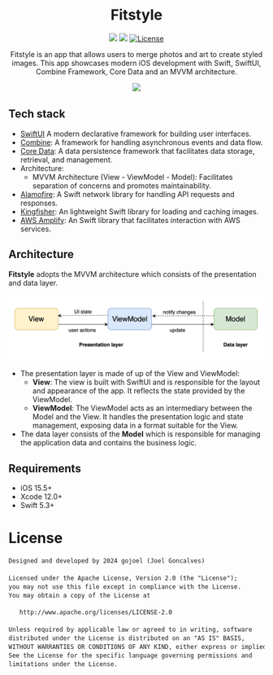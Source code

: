 <h1 align="center">Fitstyle</h1>

<p align="center">
  <img src="https://img.shields.io/badge/iOS-15.5-blue" />  
  <img src="https://img.shields.io/badge/SwiftUI-5.3-yellow" />
  <a href="https://opensource.org/licenses/Apache-2.0"><img alt="License" src="https://img.shields.io/badge/License-Apache%202.0-blue.svg"/></a>
</p>

<p align="center">Fitstyle is an app that allows users to merge photos and art to create styled images. This app showcases modern iOS development with Swift, SwiftUI, Combine Framework, Core Data and an MVVM architecture.</p>

<p align="center">
<img src="assets/screenshot.png"/>
</p>

## Tech stack 
- [SwiftUI](https://developer.apple.com/xcode/swiftui/) A modern declarative framework for building user interfaces.
- [Combine](https://developer.apple.com/documentation/combine): A framework for handling asynchronous events and data flow.
- [Core Data](https://developer.apple.com/documentation/coredata): A data persistence framework that facilitates data storage, retrieval, and management.
- Architecture:
  - MVVM Architecture (View - ViewModel - Model): Facilitates separation of concerns and promotes maintainability.
- [Alamofire](https://github.com/Alamofire/Alamofire): A Swift network library for handling API requests and responses.
- [Kingfisher](https://github.com/onevcat/Kingfisher): An lightweight Swift library for loading and caching images.
- [AWS Amplify](https://github.com/aws-amplify/amplify-iOS): An Swift library that facilitates interaction with AWS services. 

## Architecture
**Fitstyle** adopts the MVVM architecture which consists of the presentation and data layer.

![architecture](assets/mvvm.png)
- The presentation layer is made of up of the View and ViewModel: 
  - **View**: The view is built with SwiftUI and is responsible for the layout and appearance of the app. It reflects the state provided by the ViewModel.
  - **ViewModel**: The ViewModel acts as an intermediary between the Model and the View. It handles the presentation logic and state management, exposing data in a format suitable for the View.
- The data layer consists of the **Model** which is responsible for managing the application data and contains the business logic. 

## Requirements
- iOS 15.5+
- Xcode 12.0+
- Swift 5.3+

# License
```xml
Designed and developed by 2024 gojoel (Joel Goncalves)

Licensed under the Apache License, Version 2.0 (the "License");
you may not use this file except in compliance with the License.
You may obtain a copy of the License at

   http://www.apache.org/licenses/LICENSE-2.0

Unless required by applicable law or agreed to in writing, software
distributed under the License is distributed on an "AS IS" BASIS,
WITHOUT WARRANTIES OR CONDITIONS OF ANY KIND, either express or implied.
See the License for the specific language governing permissions and
limitations under the License.
```

